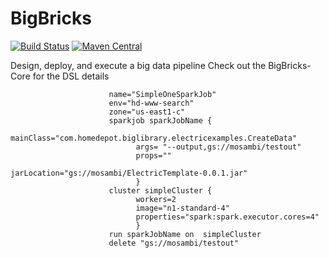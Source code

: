 # BigBricks
[![Build Status](https://travis-ci.org/homedepot/BigBricks.svg?branch=master)](https://travis-ci.org/homedepot/BigBricks)
[![Maven Central](https://maven-badges.herokuapp.com/maven-central/com.homedepot/bigbricks/badge.svg)](https://maven-badges.herokuapp.com/maven-central/com.homedepot/bigbricks)

Design, deploy, and execute a big data pipeline
Check out the BigBricks-Core for the DSL details
```
                      name="SimpleOneSparkJob"
                      env="hd-www-search"
                      zone="us-east1-c"
                      sparkjob sparkJobName {
                            mainClass="com.homedepot.biglibrary.electricexamples.CreateData"
                            args= "--output,gs://mosambi/testout"
                            props=""
                            jarLocation="gs://mosambi/ElectricTemplate-0.0.1.jar"
                            }
                      cluster simpleCluster {
                            workers=2
                            image="n1-standard-4"
                            properties="spark:spark.executor.cores=4"
                            }
                      run sparkJobName on  simpleCluster
                      delete "gs://mosambi/testout"
```
